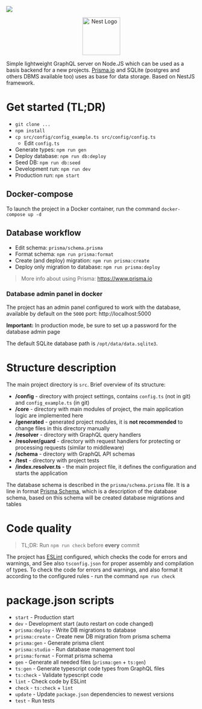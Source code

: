 [//]: # (todo improve readme)

![](.github/img.png)
<p align="center">
  <a href="https://nestjs.com/" target="blank"><img src="https://nestjs.com/img/logo-small.svg" width="100" alt="Nest Logo" /></a>
</p>

Simple lightweight GraphQL server on Node.JS which can be used as a basis backend for a new projects.
[Prisma.io](https://www.prisma.io) and SQLite (postgres and others DBMS available too) uses as base for data storage.
Based on NestJS framework.

# Get started (TL;DR)

- `git clone ...`
- `npm install`
- `cp src/config/config_example.ts src/config/config.ts`
    - Edit `config.ts`
- Generate types: `npm run gen`
- Deploy database: `npm run db:deploy`
- Seed DB: `npm run db:seed`
- Development run: `npm run dev`
- Production run: `npm start`

## Docker-compose

To launch the project in a Docker container, run the command `docker-compose up -d`

## Database workflow

- Edit schema: `prisma/schema.prisma`
- Format schema: `npm run prisma:format`
- Create (and deploy) migration: `npm run prisma:create`
- Deploy only migration to database: `npm run prisma:deploy`

> More info about using Prisma: https://www.prisma.io

### Database admin panel in docker

The project has an admin panel configured to work with the database, available by default on the `5000`
port: http://localhost:5000

**Important:** In production mode, be sure to set up a password for the database admin page

The default SQLite database path is `/opt/data/data.sqlite3`.

# Structure description

The main project directory is `src`. Brief overview of its structure:

- **/config** - directory with project settings, contains `config.ts` (not in git) and `config_example.ts` (in git)
- **/core** - directory with main modules of project, the main application logic are implemented here
- **/generated** - generated project modules, it is **not recommended** to change files in this directory manually
- **/resolver** - directory with GraphQL query handlers
- **/resolver/guard** - directory with request handlers for protecting or processing requests (similar to middleware)
- **/schema** - directory with GraphQL API schemas
- **/test** - directory with project tests
- **/index.resolver.ts** - the main project file, it defines the configuration and starts the application

The database schema is described in the `prisma/schema.prisma` file. It is a line in
format [Prisma Schema](https://www.prisma.io/docs/concepts/components/prisma-schema), which is a description of the
database schema, based on this schema will be created database migrations and tables

# Code quality

> TL;DR: Run `npm run check` before **every** commit

The project has [ESLint](https://eslint.org/) configured, which checks the code for errors and warnings, and See
also `tsconfig.json` for proper assembly and compilation of types. To check the code for errors and warnings, and also
format it according to the configured rules - run the command `npm run check`

# package.json scripts

- `start` - Production start
- `dev` - Development start (auto restart on code changed)
- `prisma:deploy` - Write DB migrations to database
- `prisma:create` - Create new DB migration from prisma schema
- `prisma:gen` - Generate prisma client
- `prisma:studio` - Run database management tool
- `prisma:format` - Format prisma schema
- `gen` - Generate all needed files (`prisma:gen` + `ts:gen`)
- `ts:gen` - Generate typescript code types from GraphQL files
- `ts:check` - Validate typescript code
- `lint` - Check code by ESLint
- `check` - `ts:check` + `lint`
- `update` - Update `package.json` dependencies to newest versions
- `test` - Run tests
